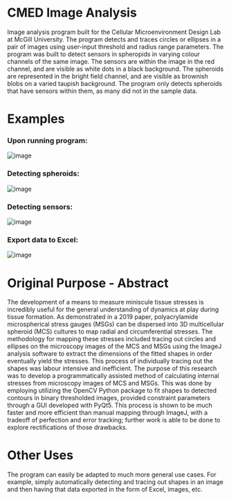 # CMED Image Analysis
Image analysis program built for the Cellular Microenvironment Design Lab at McGill University. The program detects and traces circles or ellipses in a pair of images using 
user-input threshold and radius range parameters. The program was built to detect sensors in spheropids in varying colour channels of the same image. The sensors are within the 
image in the red channel, and are visible as white dots in a black background. The spheroids are represented in the bright field channel, and are visible as brownish blobs on a 
varied taupish background. The program only detects spheroids that have sensors within them, as many did not in the sample data.

# Examples

### Upon running program:

![image](https://user-images.githubusercontent.com/1645830/117553157-d9d3ab00-b01d-11eb-9be8-0327961bca6e.png)

### Detecting spheroids:

![image](https://user-images.githubusercontent.com/1645830/117553186-fcfe5a80-b01d-11eb-9140-fa7af0805cc8.png)

### Detecting sensors:

![image](https://user-images.githubusercontent.com/1645830/117553198-0be50d00-b01e-11eb-8fc9-51f5c83711ce.png)

### Export data to Excel:

![image](https://user-images.githubusercontent.com/1645830/117553211-24edbe00-b01e-11eb-8aac-ed6fa29d1e23.png)

# Original Purpose - Abstract
The development of a means to measure miniscule tissue stresses is incredibly useful for the general understanding of dynamics at play during tissue formation. 
As demonstrated in a 2019 paper, polyacrylamide microspherical stress gauges (MSGs) can be dispersed into 3D multicellular spheroid (MCS) cultures to map radial and 
circumferential stresses. The methodology for mapping these stresses included tracing out circles and ellipses on the microscopy images of the MCS and MSGs using the 
ImageJ analysis software to extract the dimensions of the fitted shapes in order eventually yield the stresses. This process of individually tracing out the shapes was 
labour intensive and inefficient.  The purpose of this research was to develop a programmatically assisted method of calculating internal stresses from microscopy images 
of MCS and MSGs. This was done by employing utilizing the OpenCV Python package to fit shapes to detected contours in binary thresholded images, provided constraint parameters 
through a GUI developed with PyQt5. This process is shown to be much faster and more efficient than manual mapping through ImageJ, with a tradeoff of perfection and error 
tracking; further work is able to be done to explore rectifications of those drawbacks.

# Other Uses
The program can easily be adapted to much more general use cases. For example, simply automatically detecting and tracing out shapes in an image and then having that data exported in the form of Excel, images, etc.
